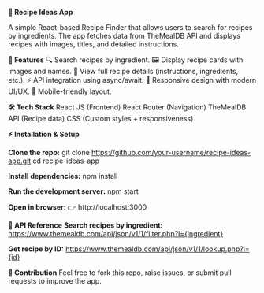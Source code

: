 **🍲 Recipe Ideas App**

A simple React-based Recipe Finder that allows users to search for recipes by ingredients. The app fetches data from TheMealDB API
 and displays recipes with images, titles, and detailed instructions.



**🚀 Features**
🔍 Search recipes by ingredient.
🖼️ Display recipe cards with images and names.
📖 View full recipe details (instructions, ingredients, etc.).
⚡ API integration using async/await.
🎨 Responsive design with modern UI/UX.
📱 Mobile-friendly layout.




**🛠️ Tech Stack**
React JS (Frontend)
React Router (Navigation)
TheMealDB API (Recipe data)
CSS (Custom styles + responsiveness)




**⚡ Installation & Setup**

**Clone the repo:**
git clone https://github.com/your-username/recipe-ideas-app.git
cd recipe-ideas-app


**Install dependencies:**
npm install


**Run the development server:**
npm start


**Open in browser:**
👉 http://localhost:3000





**📡 API Reference**
**Search recipes by ingredient:**
https://www.themealdb.com/api/json/v1/1/filter.php?i={ingredient}


**Get recipe by ID:**
https://www.themealdb.com/api/json/v1/1/lookup.php?i={id}





**🤝 Contribution**
Feel free to fork this repo, raise issues, or submit pull requests to improve the app.
